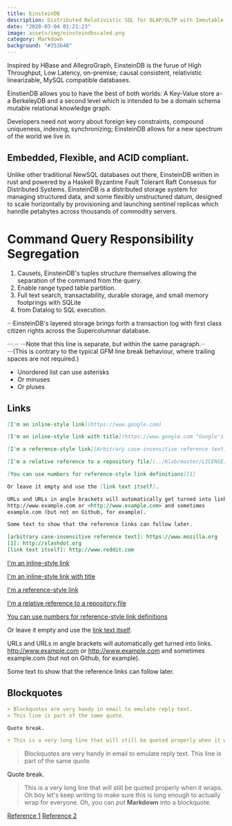 ```yaml
---
title: EinsteinDB
description: Distributed Relativistic SQL for OLAP/OLTP with Immutable Append-Log
date: "2020-03-04 01:21:23"
image: assets/img/einsteindbscaled.png
category: Markdown
background: "#353b48"
---
```

Inspired by HBase and AllegroGraph, EinsteinDB is the furue of High Throughput, Low Latency, on-premise; causal consistent, relativistic linearizable, MySQL compatible databases.

EinstienDB allows you to have the best of both worlds: A Key-Value store a-a BerkeleyDB and a second level which is intended to be a domain schema mutable relational knowledge graph.

Developers need not worry about foreign key constraints, compound uniqueness, indexing, synchronizing; EinsteinDB allows for a new spectrum of the world we live in. 





## Embedded, Flexible, and ACID compliant.

Unlike other traditional NewSQL databases out there, EinsteinDB written in rust and powered by a Haskell Byzantine Fault Tolerant Raft Consesus for Distributed Systems. EinsteinDB is a distributed storage system for managing structured data, and some flexibly unstructured datum, designed to scale horizontally by provisioning and launching sentinel replicas which hanrdle petabytes across thousands of commodity servers.



# Command Query Responsibility Segregation



1. Causets, EinsteinDB's tuples structure themselves allowing the separation of the command from the query.
2. Enable range typed table partition.
3. Full text search, transactability, durable storage, and small memory footprings with SQLite
4. from Datalog to SQL execution.

⋅⋅⋅EinsteinDB's layered storage brings forth a transaction log with first class citizen rights across the Supercolumnar database. 

⋅⋅⋅.⋅⋅ ⋅⋅⋅Note that this line is separate, but within the same paragraph.⋅⋅
⋅⋅⋅(This is contrary to the typical GFM line break behaviour, where trailing spaces are not required.)

* Unordered list can use asterisks
* Or minuses
* Or pluses

## Links

```Markdown
[I'm an inline-style link](https://www.google.com)

[I'm an inline-style link with title](https://www.google.com "Google's Homepage")

[I'm a reference-style link][Arbitrary case-insensitive reference text]

[I'm a relative reference to a repository file](../blob/master/LICENSE)

[You can use numbers for reference-style link definitions][1]

Or leave it empty and use the [link text itself].

URLs and URLs in angle brackets will automatically get turned into links.
http://www.example.com or <http://www.example.com> and sometimes
example.com (but not on Github, for example).

Some text to show that the reference links can follow later.

[arbitrary case-insensitive reference text]: https://www.mozilla.org
[1]: http://slashdot.org
[link text itself]: http://www.reddit.com
```

[I'm an inline-style link](https://www.google.com)

[I'm an inline-style link with title](https://www.google.com "Google's Homepage")

[I'm a reference-style link](https://www.mozilla.org)

[I'm a relative reference to a repository file](../blob/master/LICENSE)

[You can use numbers for reference-style link definitions](http://slashdot.org)

Or leave it empty and use the [link text itself](http://www.reddit.com).

URLs and URLs in angle brackets will automatically get turned into links. http://www.example.com or <http://www.example.com> and sometimes example.com (but not on Github, for example).

Some text to show that the reference links can follow later.

## Blockquotes

```Markdown
> Blockquotes are very handy in email to emulate reply text.
> This line is part of the same quote.

Quote break.

> This is a very long line that will still be quoted properly when it wraps. Oh boy let's keep writing to make sure this is long enough to actually wrap for everyone. Oh, you can *put* **Markdown** into a blockquote.
```

> Blockquotes are very handy in email to emulate reply text. This line is part of the same quote.

Quote break.

> This is a very long line that will still be quoted properly when it wraps. Oh boy let's keep writing to make sure this is long enough to actually wrap for everyone. Oh, you can *put* **Markdown** into a blockquote.

[Reference 1](https://daringfireball.net/projects/markdown/syntax#philosophy) [Reference 2](https://github.com/adam-p/markdown-here/wiki/Markdown-Cheatsheet)